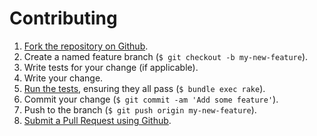 Contributing
============

1. [Fork the repository on Github](https://help.github.com/articles/fork-a-repo).
2. Create a named feature branch (`$ git checkout -b my-new-feature`).
3. Write tests for your change (if applicable).
4. Write your change.
5. [Run the tests](https://github.com/onddo/ramdisk-cookbook/blob/master/TESTING.md), ensuring they all pass (`$ bundle exec rake`).
6. Commit your change (`$ git commit -am 'Add some feature'`).
7. Push to the branch (`$ git push origin my-new-feature`).
8. [Submit a Pull Request using Github](https://help.github.com/articles/creating-a-pull-request).
